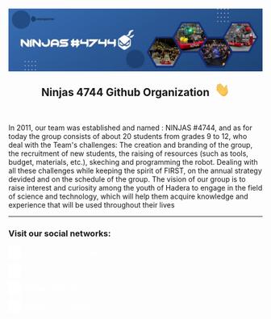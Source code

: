 <div align="center">
    <div style="display: flex; flex-direction: column; align-items: center; justify-content: center; gap:4; ">
        <img src="./Facebook photo.jpg"/>
        <div style="display: flex; align-items: center; justify-content: center; flex-direction: row">
        <h2>Ninjas 4744 Github Organization</h3>
        <img src="./Hi.gif" alt="Gif" width="30" height="30" style="margin-left: 10px"/>
        </div>
    </div>
</div>

<br/>

In 2011, our team was established and named : NINJAS #4744, and as for today the group consists of about 20 students from grades 9 to 12, who deal with the Team's challenges:
The creation and branding of the group, the recruitment of new students, the raising of resources (such as tools, budget, materials, etc.), skeching and programming the robot.
Dealing with all these challenges while keeping the spirit of FIRST, on the annual strategy devided and on the schedule of the group.
The vision of our group is to raise interest and curiosity among the youth of Hadera to engage in the field of science and technology, which will help them acquire knowledge and experience that will be used throughout their lives

---

### Visit our social networks:

<a href="https://www.instagram.com/NINJAS4744/" target="_blank" style="display: flex; align-items: center; text-decoration: none; color: white; margin-bottom: 10px">
    <img src="./Instagram logo 50.png" width="25" height="25" style="margin-right: 10px"/>
    Ninjas4744 instagram
</a>
<a href="https://www.facebook.com/Ninjas4744/" target="_blank" style="display: flex; align-items: center; text-decoration: none; color: white; margin-bottom: 10px">
    <img src="./Facebook logo 50.png" width="25" height="25" style="margin-right: 10px"/>
    Ninjas4744 Facebook
</a>
<a href="Coming soon" target="_blank" style="display: flex; align-items: center; text-decoration: none; color: white; margin-bottom: 10px">
    <img src="./Tiktok logo 50.png" width="25" height="25" style="margin-right: 10px"/>
    Ninjas4744 Tiktok
</a>
<a href="Coming soon" target="_blank" style="display: flex; align-items: center; text-decoration: none; color: white; margin-bottom: 10px">
    <img src="./Website icons 50.png" width="25" height="25" style="margin-right: 10px"/>
    Ninjas4744 Website
</a>

